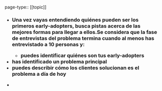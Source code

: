 page-type:: [[topic]]
- ### Una vez vayas entendiendo quiénes pueden ser los primeros early-adopters, busca pistas acerca de las mejores formas para llegar a ellos.Se considera que la fase de entrevistas del problema termina cuando al menos has entrevistado a 10 personas y:<ul><li>puedes identificar quiénes son tus early-adopters</li></ul><li>has identificado un problema principal</li><li>puedes describir cómo los clientes solucionan es el problema a día de hoy</li></ul>
  - 


